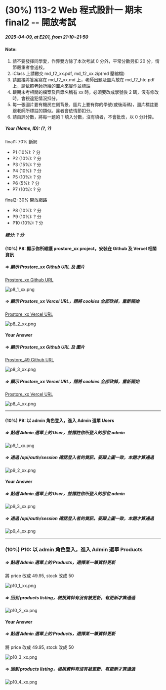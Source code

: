 # (30%) 113-2 Web 程式設計一 期末 final2 -- 開放考試

##### 2025-04-09, at E201, from 21:10~21:50

#### Note:

1. 請不要發揮同學愛，作弊雙方除了本次考試 0 分外，平常分數另扣 20 分，情節嚴重者會送校。
2. iClass 上請繳交 md_f2_xx.pdf, md_f2_xx.zip(md 壓縮檔)
3. 請直接將答案寫在 md_f2_xx.md 上，老師出題及圖片放在 md_f2_htc.pdf 上，請依照老師所給的圖片來實作並標註
4. 跟期末考相關的檔案及目錄名稱有 xx 時，必須要改成學號後 2 碼，沒有修改時，會視違犯情況扣分。
5. 每一張圖片要有機房左側背景，圖片上要有你的學號(或後兩碼)，圖片標註要跟老師所標註的類似。違者會依情節扣分。
6. 請自評分數，將每一題的 ? 填入分數，沒有填者，不會批改，以 0 分計算。

##### Your (Name, ID): (?, ?)

final1: 70% 斷網

- P1 (10%): ? 分
- P2 (10%): ? 分
- P3 (15%): ? 分
- P4 (10%): ? 分
- P5 (10%): ? 分
- P6 (5%): ? 分
- P7 (10%): ? 分

final2: 30% 開放網路

- P8 (10%): ? 分
- P9 (10%): ? 分
- P10 (10%): ? 分

##### 總分: ? 分

#### (10%) P8: 顯示你所維護 prostore_xx project，安裝在 Github 及 Vercel 相關資訊

##### => 顯示 Prostore_xx Github URL 及 圖片

[Prostore_xx Github URL]()

![p8_1_xx.png](p8_1_xx.png)

##### => 顯示 Prostore_xx Vercel URL，請將 cookies 全部砍掉，重新開始

[Prostore_xx Vercel URL]()

![p8_2_xx.png](p8_2_xx.png)

#### Your Answer

##### => 顯示 Prostore_xx Github URL 及 圖片

[Prostore_49 Github URL](https://github.com/tkushao/1132_2N_prostore_shao_dev2)

![p8_3_xx.png](p8_3_xx.png)

##### => 顯示 Prostore_xx Vercel URL，請將 cookies 全部砍掉，重新開始

[Prostore_xx Vercel URL]()

![p8_4_xx.png](p8_4_xx.png)

---

#### (10%) P9: 以 admin 角色登入，進入 Admin 選單 Users

##### => 點選 Admin 選單上的 User，並標註你所登入的那位 admin

![p9_1_xx.png](p9_1_xx.png)

##### => 透過 /api/auth/session 確認登入者的資訊，要跟上圖一致，本題才算通過

![p9_2_xx.png](p9_2_xx.png)

#### Your Answer

##### => 點選 Admin 選單上的 User，並標註你所登入的那位 admin

![p9_3_xx.png](p9_3_xx.png)

##### => 透過 /api/auth/session 確認登入者的資訊，要跟上圖一致，本題才算通過

![p9_4_xx.png](p9_4_xx.png)

---

### (10%) P10: 以 admin 角色登入，進入 Admin 選單 Products

##### => 點選 Admin 選單上的 Products，選擇某一筆資料更新

將 price 改成 49.95, stock 改成 50

![p10_1_xx.png](p10_1_xx.png)

##### => 回到 products listing，檢視資料有沒有被更新，有更新才算通過

![p10_2_xx.png](p10_2_xx.png)

#### Your Answer

##### => 點選 Admin 選單上的 Products，選擇某一筆資料更新

將 price 改成 49.95, stock 改成 50

![p10_3_xx.png](p10_3_xx.png)

##### => 回到 products listing，檢視資料有沒有被更新，有更新才算通過

![p10_4_xx.png](p10_4_xx.png)
